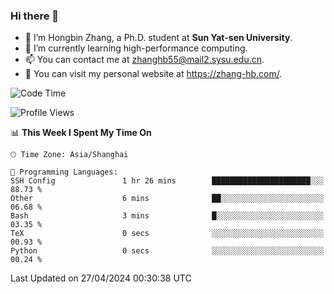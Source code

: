 ### Hi there 👋

- 🔭 I’m Hongbin Zhang, a Ph.D. student at **Sun Yat-sen University**.
- 🌱 I’m currently learning high-performance computing.
- 📫 You can contact me at zhanghb55@mail2.sysu.edu.cn.
- 👀 You can visit my personal website at https://zhang-hb.com/.

<!--START_SECTION:waka-->
![Code Time](http://img.shields.io/badge/Code%20Time-315%20hrs%2057%20mins-blue)

![Profile Views](http://img.shields.io/badge/Profile%20Views-0-blue)

📊 **This Week I Spent My Time On** 

```text
🕑︎ Time Zone: Asia/Shanghai

💬 Programming Languages: 
SSH Config               1 hr 26 mins        ██████████████████████░░░   88.73 % 
Other                    6 mins              ██░░░░░░░░░░░░░░░░░░░░░░░   06.68 % 
Bash                     3 mins              █░░░░░░░░░░░░░░░░░░░░░░░░   03.35 % 
TeX                      0 secs              ░░░░░░░░░░░░░░░░░░░░░░░░░   00.93 % 
Python                   0 secs              ░░░░░░░░░░░░░░░░░░░░░░░░░   00.24 % 
```


 Last Updated on 27/04/2024 00:30:38 UTC
<!--END_SECTION:waka-->
